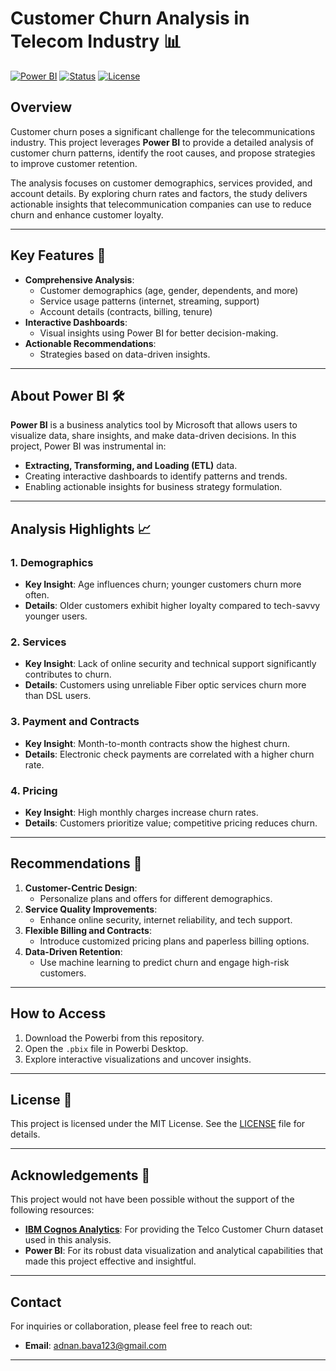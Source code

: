 # Customer Churn Analysis in Telecom Industry 📊

[![Power BI](https://img.shields.io/badge/Tool-Power%20BI-blue)](https://powerbi.microsoft.com/) 
[![Status](https://img.shields.io/badge/Status-Completed-success)](#) 
[![License](https://img.shields.io/badge/License-MIT-green)](LICENSE)

## Overview
Customer churn poses a significant challenge for the telecommunications industry. This project leverages **Power BI** to provide a detailed analysis of customer churn patterns, identify the root causes, and propose strategies to improve customer retention.

The analysis focuses on customer demographics, services provided, and account details. By exploring churn rates and factors, the study delivers actionable insights that telecommunication companies can use to reduce churn and enhance customer loyalty.

---

## Key Features 🚀
- **Comprehensive Analysis**:
  - Customer demographics (age, gender, dependents, and more)
  - Service usage patterns (internet, streaming, support)
  - Account details (contracts, billing, tenure)
- **Interactive Dashboards**:
  - Visual insights using Power BI for better decision-making.
- **Actionable Recommendations**:
  - Strategies based on data-driven insights.

---

## About Power BI 🛠️
**Power BI** is a business analytics tool by Microsoft that allows users to visualize data, share insights, and make data-driven decisions. In this project, Power BI was instrumental in:
- **Extracting, Transforming, and Loading (ETL)** data.
- Creating interactive dashboards to identify patterns and trends.
- Enabling actionable insights for business strategy formulation.

---

## Analysis Highlights 📈

### 1. Demographics
- **Key Insight**: Age influences churn; younger customers churn more often.
- **Details**: Older customers exhibit higher loyalty compared to tech-savvy younger users.

### 2. Services
- **Key Insight**: Lack of online security and technical support significantly contributes to churn.
- **Details**: Customers using unreliable Fiber optic services churn more than DSL users.

### 3. Payment and Contracts
- **Key Insight**: Month-to-month contracts show the highest churn.
- **Details**: Electronic check payments are correlated with a higher churn rate.

### 4. Pricing
- **Key Insight**: High monthly charges increase churn rates.
- **Details**: Customers prioritize value; competitive pricing reduces churn.

---

## Recommendations 🌟
1. **Customer-Centric Design**:
   - Personalize plans and offers for different demographics.
2. **Service Quality Improvements**:
   - Enhance online security, internet reliability, and tech support.
3. **Flexible Billing and Contracts**:
   - Introduce customized pricing plans and paperless billing options.
4. **Data-Driven Retention**:
   - Use machine learning to predict churn and engage high-risk customers.

---
## How to Access  

1. Download the Powerbi from this repository.  
2. Open the `.pbix` file in Powerbi Desktop.  
3. Explore interactive visualizations and uncover insights.  

---

## License 📝  

This project is licensed under the MIT License. See the [LICENSE](./LICENSE) file for details.  

---

## Acknowledgements 🙏

This project would not have been possible without the support of the following resources:

- **[IBM Cognos Analytics](https://www.ibm.com/docs/en/cognos-analytics/12.0.0?topic=samples-telco-customer-churn)**: For providing the Telco Customer Churn dataset used in this analysis.
- **Power BI**: For its robust data visualization and analytical capabilities that made this project effective and insightful.

---

## Contact  

For inquiries or collaboration, please feel free to reach out:  
- **Email**: adnan.bava123@gmail.com   
---
